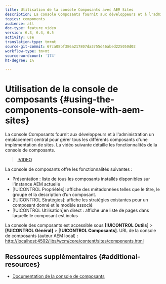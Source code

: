 ```yaml
---
title: Utilisation de la console Composants avec AEM Sites
description: La console Composants fournit aux développeurs et à l'administration un emplacement central pour gérer tous les différents composants d'une implémentation de sites. La vidéo suivante détaille les fonctionnalités de la console de composants.
topics: components
audience: all
doc-type: feature video
version: 6.3, 6.4, 6.5
activity: use
translation-type: tm+mt
source-git-commit: 67ca08bf386a217807da3755d46abed225050d02
workflow-type: tm+mt
source-wordcount: '174'
ht-degree: 1%

---
```



# Utilisation de la console de composants {#using-the-components-console-with-aem-sites}

La console Composants fournit aux développeurs et à l&#39;administration un emplacement central pour gérer tous les différents composants d&#39;une implémentation de sites. La vidéo suivante détaille les fonctionnalités de la console de composants.

>[!VIDEO](https://video.tv.adobe.com/v/17417/?quality=9&learn=on)

La console de composants offre les fonctionnalités suivantes :

* Présentation : liste de tous les composants installés disponibles sur l&#39;instance AEM actuelle
* [!UICONTROL Propriétés]: affiche des métadonnées telles que le titre, le groupe et la description d’un composant.
* [!UICONTROL Stratégies]: affiche les stratégies existantes pour un composant donné et le modèle associé
* [!UICONTROL Utilisation]en direct : affiche une liste de pages dans laquelle le composant est inclus

La console des composants est accessible sous **[!UICONTROL Outils]** > **[!UICONTROL Général]** > **[!UICONTROL Composants]**.
URL de la console de composants (auteur AEM local) : [http://localhost:4502/libs/wcm/core/content/sites/components.html](http://localhost:4502/libs/wcm/core/content/sites/components.html)

## Ressources supplémentaires {#additional-resources}

* [Documentation de la console de composants](https://helpx.adobe.com/experience-manager/6-5/sites/authoring/using/default-components-console.html)
